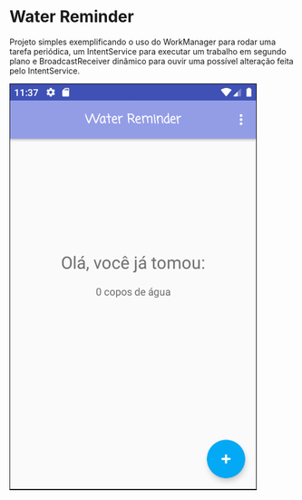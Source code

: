 # Water Reminder

Projeto simples exemplificando o uso do WorkManager para rodar uma tarefa periódica, um IntentService para executar um trabalho em segundo plano e BroadcastReceiver dinâmico para ouvir uma possível alteração feita pelo IntentService. 

![Tela inicial da aplicação](https://raw.githubusercontent.com/gustavobarbosab/water-reminder/master/water-reminder.png)

